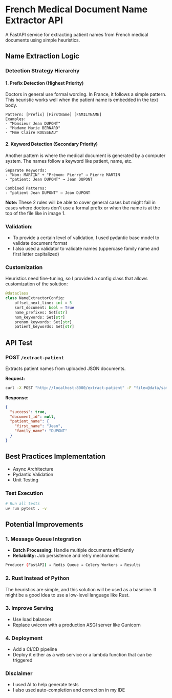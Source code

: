 # French Medical Document Name Extractor API

A FastAPI service for extracting patient names from French medical documents using simple heuristics.

## Name Extraction Logic

### Detection Strategy Hierarchy

#### 1. **Prefix Detection** (Highest Priority) 
Doctors in general use formal wording. In France, it follows a simple pattern. This heuristic works well when the patient name is embedded in the text body.
```
Pattern: [Prefix] [FirstName] [FAMILYNAME]
Examples: 
- "Monsieur Jean DUPONT"
- "Madame Marie BERNARD" 
- "Mme Claire ROUSSEAU"
```

#### 2. **Keyword Detection** (Secondary Priority)
Another pattern is where the medical document is generated by a computer system. The names follow a keyword like patient, name, etc.
```
Separate Keywords:
- "Nom: MARTIN" + "Prénom: Pierre" → Pierre MARTIN
- "patient: Jean DUPONT" → Jean DUPONT

Combined Patterns:
- "patient Jean DUPONT" → Jean DUPONT
```

**Note:** These 2 rules will be able to cover general cases but might fail in cases where doctors don't use a formal prefix or when the name is at the top of the file like in image 1.

### Validation:
- To provide a certain level of validation, I used pydantic base model to validate document format
- I also used a validator to validate names (uppercase family name and first letter capitalized)

### Customization
Heuristics need fine-tuning, so I provided a config class that allows customization of the solution:
```python
@dataclass
class NameExtractorConfig:
    offset_next_line: int = 5
    sort_document: bool = True
    name_prefixes: Set[str]
    nom_keywords: Set[str] 
    prenom_keywords: Set[str]
    patient_keywords: Set[str]
```

## API Test

### POST `/extract-patient`
Extracts patient names from uploaded JSON documents.

**Request:**
```bash
curl -X POST "http://localhost:8000/extract-patient" -F "file=@data/sample_doc.json;type=application/json"
```

**Response:**
```json
{
  "success": true,
  "document_id": null,
  "patient_name": {
    "first_name": "Jean",
    "family_name": "DUPONT"
  }
}
```

## Best Practices Implementation
- Async Architecture 
- Pydantic Validation 
- Unit Testing 

### Test Execution
```bash
# Run all tests
uv run pytest . -v
```

## Potential Improvements

### 1. **Message Queue Integration**

- **Batch Processing:** Handle multiple documents efficiently
- **Reliability:** Job persistence and retry mechanisms

```bash
Producer (FastAPI) → Redis Queue → Celery Workers → Results
```

### 2. **Rust Instead of Python**
The heuristics are simple, and this solution will be used as a baseline. It might be a good idea to use a low-level language like Rust.

### 3. **Improve Serving**
- Use load balancer 
- Replace uvicorn with a production ASGI server like Gunicorn

### 4. **Deployment**
- Add a CI/CD pipeline 
- Deploy it either as a web service or a lambda function that can be triggered

### Disclaimer
- I used AI to help generate tests 
- I also used auto-completion and correction in my IDE 